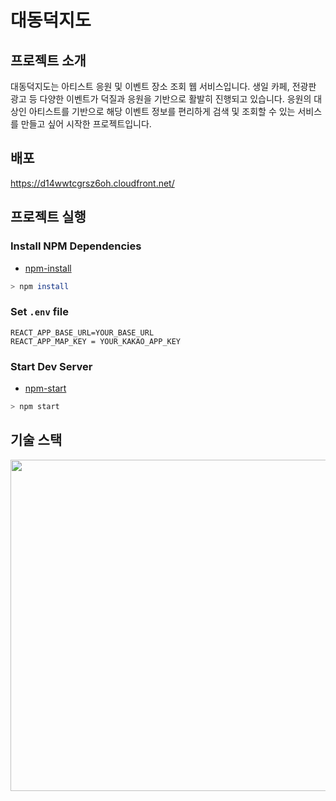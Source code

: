 # 대동덕지도

## 프로젝트 소개

대동덕지도는 아티스트 응원 및 이벤트 장소 조회 웹 서비스입니다. 생일 카페, 전광판 광고 등 다양한 이벤트가 덕질과 응원을 기반으로 활발히 진행되고 있습니다. 응원의 대상인 아티스트를 기반으로 해당 이벤트 정보를 편리하게 검색 및 조회할 수 있는 서비스를 만들고 싶어 시작한 프로젝트입니다.

## 배포

https://d14wwtcgrsz6oh.cloudfront.net/

## 프로젝트 실행

### Install NPM Dependencies

- [npm-install](https://docs.npmjs.com/cli/v8/commands/npm-install)

```bash
> npm install
```

### Set `.env` file

```
REACT_APP_BASE_URL=YOUR_BASE_URL
REACT_APP_MAP_KEY = YOUR_KAKAO_APP_KEY
```

### Start Dev Server

- [npm-start](https://docs.npmjs.com/cli/v8/commands/npm-start)

```bash
> npm start
```

## 기술 스택

<image width="530" src="https://github.com/duck-map-project/duck-map-fe/assets/89509857/37972497-6f78-4503-ba6c-a99d35c41ac2"/>
